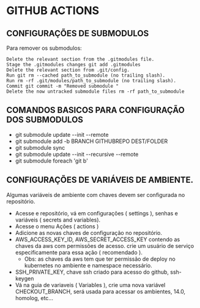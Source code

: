 # GITHUB ACTIONS

## CONFIGURAÇÕES DE SUBMODULOS

Para remover os submodulos:

    Delete the relevant section from the .gitmodules file.
    Stage the .gitmodules changes git add .gitmodules
    Delete the relevant section from .git/config.
    Run git rm --cached path_to_submodule (no trailing slash).
    Run rm -rf .git/modules/path_to_submodule (no trailing slash).
    Commit git commit -m "Removed submodule "
    Delete the now untracked submodule files rm -rf path_to_submodule

## COMANDOS BASICOS PARA CONFIGURAÇÃO DOS SUBMODULOS

- git submodule update --init --remote
- git submodule add -b BRANCH GITHUBREPO DEST/FOLDER
- git submodule sync
- git submodule update --init --recursive --remote
- git submodule foreach 'git b'

## CONFIGURAÇÕES DE VARIÁVEIS DE AMBIENTE.

Algumas variáveis de ambiente com chaves devem ser configurada no repositório.

- Acesse e repositório, vá em configurações ( settings ), senhas e variáveis ( secrets and variables).
- Acesse o menu Ações ( actions )
- Adicione as novas chaves de configuração no repositório.
- AWS_ACCESS_KEY_ID, AWS_SECRET_ACCESS_KEY contendo as chaves da aws com permissões de acesso. crie um usuário de serviço especificamente para essa ação ( recomendado ).
  - Obs: as chaves da aws tem que ter permissão de deploy no kubernetes no ambiente e namespace necessário.
- SSH_PRIVATE_KEY, chave ssh criado para acesso do github, ssh-keygen
- Vá na guia de variaveis ( Variables ), crie uma nova variável CHECKOUT_BRANCH, será usada para acessar os ambientes, 14.0, homolog, etc...
